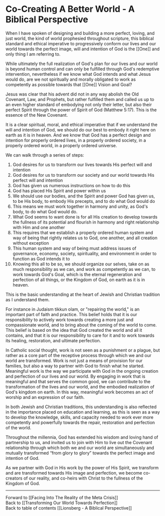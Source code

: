 # Co-Creating A Better World - A Biblical Perspective

When I have spoken of designing and building a more perfect, loving, and just world, the kind of world prophesied throughout scripture, this biblical standard and ethical imperative to progressively conform our lives and our world towards the perfect image, will and intention of God is the [[One]] and only thing I am referring to.  

While ultimately the full realization of God's plan for our lives and our world is beyond human control and can only be fulfilled through God's redemptive intervention, nevertheless if we know what God intends and what Jesus would do, are we not spiritually and morally obligated to work as competently as possible towards that [[One]] Vision and Goal? 

Jesus was clear that his advent did not in any way abolish the Old Covenant, Law, and Prophets, but rather fulfilled them and called us up to an even higher standard of embodying not only their letter, but also their perfect Spirit through the power of Spirit of God (Matthew 5:17). This is the essence of the New Covenant. 

It is a clear spiritual, moral, and ethical imperative that if we understand the will and intention of God, we should do our best to embody it right here on earth as it is in heaven. And we know that God has a perfect design and intention for properly ordered lives, in a properly ordered society, in a properly ordered world, in a properly ordered universe. 

We can walk through a series of steps: 

1. God desires for us to transform our lives towards His perfect will and intention  
2. God desires for us to transform our society and our world towards His perfect will and intention    
3. God has given us numerous instructions on how to do this  
4. God has placed His Spirit and power within us  
5. We should use our bodies, and the Spirit and power God has given us, to be His body, to embody His precepts, and to do what God would do 
6. This means we must work together in harmony and unity, as God's body, to do what God would do. 
7. What God seems to want done is for all His creation to develop towards the fullness of its potential and flourish in harmony and right relationship with Him and one another  
8. This requires that we establish a properly ordered human system and way of being that rightly relates us to God, one another, and all creation without exception 
9. This human system and way of being must address issues of governance, economy, society, spirituality, and environment in order to function as God intends it to  
10. Knowing this all to be so, we should organize our selves, take on as much responsibility as we can, and work as competently as we can, to work towards God's Goal, which is the eternal regeneration and perfection of all things, or the Kingdom of God, on earth as it is in heaven. 

This is the basic understanding at the heart of Jewish and Christian tradition as I understand them. 

For instance in Judaism tikkun olam, or "repairing the world," is an important part of faith and practice. This belief holds that it is our responsibility to actively work towards creating a more just and compassionate world, and to bring about the coming of the world to come. This belief is based on the idea that God created the world and all it contains, and that it is our responsibility to care for it and to work towards its healing, restoration, and ultimate perfection.

In Catholic social thought, work is not seen as a punishment or a plague, but rather as a core part of the receptive process through which we and our world are transformed. Work is not just a means of provision for our families, but also a way to partner with God to finish what he started. Meaningful work is the way we participate with God in the ongoing creation and perfection of our lives and our world. By engaging in work that is meaningful and that serves the common good, we can contribute to the transformation of the lives and our world, and the embodied realization of God's kingdom on earth. In this way, meaningful work becomes an act of worship and an expression of our faith.  

In both Jewish and Christian traditions, this understanding is also reflected in the importance placed on education and learning, as this is seen as a way to develop the knowledge, skills, and capacity needed to work ever more competently and powerfully towards the repair, restoration and perfection of the world. 

Throughout the millennia, God has extended his wisdom and loving hand of partnership to us, and invited us to join with Him to live out the Covenant relationship through which both we and our world are simultaneously and mutually transformed “from glory to glory” towards the perfect image and intention of God.

As we partner with God in His work by the power of His Spirit, we transform and are transformed towards His image and perfection, we become co-creators of our reality, and co-heirs with Christ to the fullness of the Kingdom of God.  

___

Forward to [[Facing Into The Reality of the Meta Crisis]]     
Back to [[Transforming Our World Towards Perfection]]  
Back to table of contents [[Lionsberg - A Biblical Perspective]]    